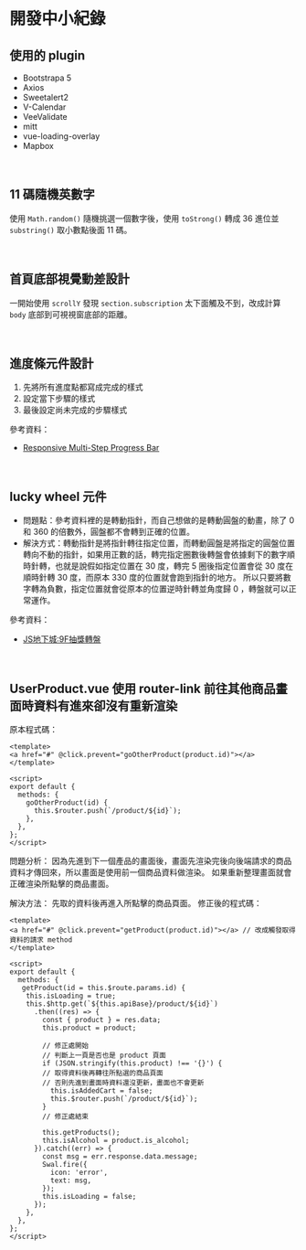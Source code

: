 # 開發中小紀錄
## 使用的 plugin
- Bootstrapa 5
- Axios
- Sweetalert2
- V-Calendar
- VeeValidate
- mitt
- vue-loading-overlay
- Mapbox

<br>

## 11 碼隨機英數字
使用 `Math.random()` 隨機挑選一個數字後，使用 `toStrong()` 轉成 36 進位並 `substring()` 取小數點後面 11 碼。

<br>

## 首頁底部視覺動差設計
一開始使用 `scrollY` 發現 `section.subscription` 太下面觸及不到，改成計算 `body` 底部到可視視窗底部的距離。

<br>

## 進度條元件設計
1. 先將所有進度點都寫成完成的樣式
2. 設定當下步驟的樣式
3. 最後設定尚未完成的步驟樣式

參考資料：
- [Responsive Multi-Step Progress Bar](https://codepen.io/athimannil/pen/wWPYZQ)

<br>

## lucky wheel 元件
- 問題點：參考資料裡的是轉動指針，而自己想做的是轉動圓盤的動畫，除了 0 和 360 的倍數外，圓盤都不會轉到正確的位置。
- 解決方式：轉動指針是將指針轉往指定位置，而轉動圓盤是將指定的圓盤位置轉向不動的指針，如果用正數的話，轉完指定圈數後轉盤會依據剩下的數字順時針轉，也就是說假如指定位置在 30 度，轉完 5 圈後指定位置會從 30 度在順時針轉 30 度，而原本 330 度的位置就會跑到指針的地方。
  所以只要將數字轉為負數，指定位置就會從原本的位置逆時針轉並角度歸 0 ，轉盤就可以正常運作。

參考資料：
- [JS地下城:9F抽獎轉盤](https://medium.com/js%E5%9C%B0%E4%B8%8B%E5%9F%8E-if-99%E4%B9%98%E6%B3%95%E8%A1%A8/js%E5%9C%B0%E4%B8%8B%E5%9F%8E-9f%E6%8A%BD%E7%8D%8E%E8%BD%89%E7%9B%A4-92f940d06c)

<br>

## UserProduct.vue 使用 router-link 前往其他商品畫面時資料有進來卻沒有重新渲染
原本程式碼：
```vue
<template>
<a href="#" @click.prevent="goOtherProduct(product.id)"></a>
</template>

<script>
export default {
  methods: {
    goOtherProduct(id) {
      this.$router.push(`/product/${id}`);
    },
  },
};
</script>
```
問題分析：
因為先進到下一個產品的畫面後，畫面先渲染完後向後端請求的商品資料才傳回來，所以畫面是使用前一個商品資料做渲染。
如果重新整理畫面就會正確渲染所點擊的商品畫面。

解決方法：
先取的資料後再進入所點擊的商品頁面。
修正後的程式碼：
```vue
<template>
<a href="#" @click.prevent="getProduct(product.id)"></a> // 改成觸發取得資料的請求 method
</template>

<script>
export default {
  methods: {
   getProduct(id = this.$route.params.id) {
    this.isLoading = true;
    this.$http.get(`${this.apiBase}/product/${id}`)
      .then((res) => {
        const { product } = res.data;
        this.product = product;

        // 修正處開始
        // 判斷上一頁是否也是 product 頁面
        if (JSON.stringify(this.product) !== '{}') {
        // 取得資料後再轉往所點選的商品頁面
        // 否則先進到畫面時資料還沒更新，畫面也不會更新
          this.isAddedCart = false;
          this.$router.push(`/product/${id}`);
        }
        // 修正處結束

        this.getProducts();
        this.isAlcohol = product.is_alcohol;
      }).catch((err) => {
        const msg = err.response.data.message;
        Swal.fire({
          icon: 'error',
          text: msg,
        });
        this.isLoading = false;
      });
    },   
  },
};
</script>
```
